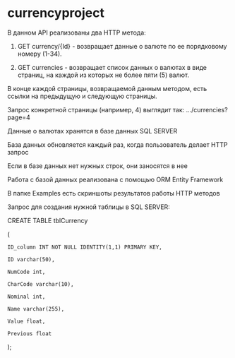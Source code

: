 # currencyproject
В данном API реализованы два HTTP метода:
1) GET currency/{Id} - возвращает данные о валюте по ее порядковому номеру (1-34).

2) GET currencies - возвращает список данных о валютах в виде страниц, на каждой из которых не более пяти (5) валют.

В конце каждой страницы, возвращаемой данным методом, есть ссылки на предыдущую и следующую страницы.

Запрос конкретной страницы (например, 4) выглядит так: .../currencies?page=4

Данные о валютах хранятся в базе данных SQL SERVER

База данных обновляется каждый раз, когда пользователь делает HTTP запрос

Если в базе данных нет нужных строк, они заносятся в нее

Работа с базой данных реализована с помощью ORM Entity Framework

В папке Examples есть скриншоты результатов работы HTTP методов

Запрос для создания нужной таблицы в SQL SERVER:

CREATE TABLE tblCurrency

(

	ID_column INT NOT NULL IDENTITY(1,1) PRIMARY KEY,

	ID varchar(50),

	NumCode int,

	CharCode varchar(10),

	Nominal int,

	Name varchar(255),

	Value float,

	Previous float

);
